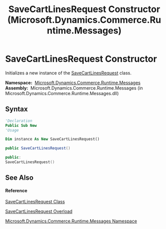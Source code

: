 ﻿---
title: SaveCartLinesRequest Constructor  (Microsoft.Dynamics.Commerce.Runtime.Messages)
TOCTitle: SaveCartLinesRequest Constructor
ms:assetid: M:Microsoft.Dynamics.Commerce.Runtime.Messages.SaveCartLinesRequest.#ctor
ms:mtpsurl: https://technet.microsoft.com/en-us/library/microsoft.dynamics.commerce.runtime.messages.savecartlinesrequest.savecartlinesrequest(v=AX.60)
ms:contentKeyID: 62213265
ms.date: 05/18/2015
mtps_version: v=AX.60
dev_langs:
- vb
- csharp
- c++
---

# SaveCartLinesRequest Constructor

Initializes a new instance of the [SaveCartLinesRequest](savecartlinesrequest-class-microsoft-dynamics-commerce-runtime-messages.md) class.

**Namespace:**  [Microsoft.Dynamics.Commerce.Runtime.Messages](microsoft-dynamics-commerce-runtime-messages-namespace.md)  
**Assembly:**  Microsoft.Dynamics.Commerce.Runtime.Messages (in Microsoft.Dynamics.Commerce.Runtime.Messages.dll)

## Syntax

``` vb
'Declaration
Public Sub New
'Usage

Dim instance As New SaveCartLinesRequest()
```

``` csharp
public SaveCartLinesRequest()
```

``` c++
public:
SaveCartLinesRequest()
```

## See Also

#### Reference

[SaveCartLinesRequest Class](savecartlinesrequest-class-microsoft-dynamics-commerce-runtime-messages.md)

[SaveCartLinesRequest Overload](savecartlinesrequest-constructor-microsoft-dynamics-commerce-runtime-messages.md)

[Microsoft.Dynamics.Commerce.Runtime.Messages Namespace](microsoft-dynamics-commerce-runtime-messages-namespace.md)

